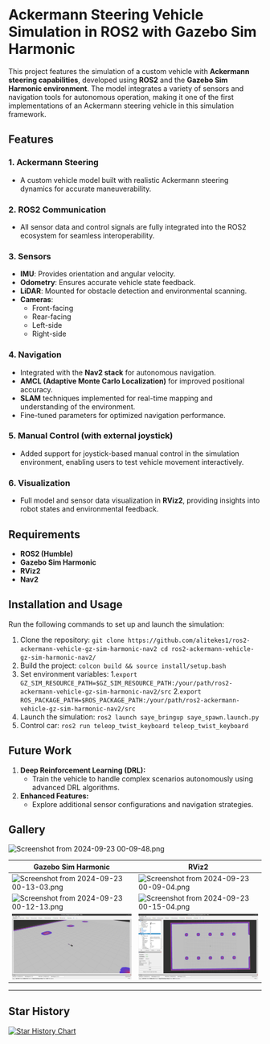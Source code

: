 # Ackermann Steering Vehicle Simulation in ROS2 with Gazebo Sim Harmonic

This project features the simulation of a custom vehicle with **Ackermann steering capabilities**, developed using **ROS2** and the **Gazebo Sim Harmonic environment**. The model integrates a variety of sensors and navigation tools for autonomous operation, making it one of the first implementations of an Ackermann steering vehicle in this simulation framework.

## Features

### 1. **Ackermann Steering**

- A custom vehicle model built with realistic Ackermann steering dynamics for accurate maneuverability.

### 2. **ROS2 Communication**

- All sensor data and control signals are fully integrated into the ROS2 ecosystem for seamless interoperability.

### 3. **Sensors**

- **IMU**: Provides orientation and angular velocity.
- **Odometry**: Ensures accurate vehicle state feedback.
- **LiDAR**: Mounted for obstacle detection and environmental scanning.
- **Cameras**:
    - Front-facing
    - Rear-facing
    - Left-side
    - Right-side

### 4. **Navigation**

- Integrated with the **Nav2 stack** for autonomous navigation.
- **AMCL (Adaptive Monte Carlo Localization)** for improved positional accuracy.
- **SLAM** techniques implemented for real-time mapping and understanding of the environment.
- Fine-tuned parameters for optimized navigation performance.

### 5. **Manual Control (with external joystick)**

- Added support for joystick-based manual control in the simulation environment, enabling users to test vehicle movement interactively.

### 6. **Visualization**

- Full model and sensor data visualization in **RViz2**, providing insights into robot states and environmental feedback.

## Requirements

- **ROS2 (Humble)**
- **Gazebo Sim Harmonic**
- **RViz2**
- **Nav2**

## Installation and Usage

Run the following commands to set up and launch the simulation:

1. Clone the repository:
    `git clone https://github.com/alitekes1/ros2-ackermann-vehicle-gz-sim-harmonic-nav2 cd ros2-ackermann-vehicle-gz-sim-harmonic-nav2/`
2. Build the project:
    `colcon build && source install/setup.bash`
3. Set environment variables:
   1.`export GZ_SIM_RESOURCE_PATH=$GZ_SIM_RESOURCE_PATH:/your/path/ros2-ackermann-vehicle-gz-sim-harmonic-nav2/src`
   2.`export ROS_PACKAGE_PATH=$ROS_PACKAGE_PATH:/your/path/ros2-ackermann-vehicle-gz-sim-harmonic-nav2/src`
5. Launch the simulation:
    `ros2 launch saye_bringup saye_spawn.launch.py`
6. Control car:
    `ros2 run teleop_twist_keyboard teleop_twist_keyboard`
   
## Future Work

1. **Deep Reinforcement Learning (DRL):**
    - Train the vehicle to handle complex scenarios autonomously using advanced DRL algorithms.
2. **Enhanced Features:**
    - Explore additional sensor configurations and navigation strategies.

## Gallery

![Screenshot from 2024-09-23 00-09-48.png](https://github.com/user-attachments/assets/dd5604c6-014e-4a7a-9a2f-c4dd237abb37)

|**Gazebo Sim Harmonic**|**RViz2**|
|---|---|
|![Screenshot from 2024-09-23 00-13-03.png](https://github.com/user-attachments/assets/1d2b56f7-34c1-4b01-9a85-fb01ceab5bd6)|![Screenshot from 2024-09-23 00-09-04.png](https://github.com/user-attachments/assets/ba6853fd-4143-4b4d-bbc6-072895e4c75e)|
|![Screenshot from 2024-09-23 00-12-13.png](https://github.com/user-attachments/assets/477cce7b-995b-471e-a684-4d82bee0fc34)|![Screenshot from 2024-09-23 00-15-04.png](https://github.com/user-attachments/assets/bf9ad916-14a6-4b62-a799-4169a767e4dd)|
![alt text](src/saye_msgs/saye.png) | ![alt text](src/saye_msgs/rviz_saye.png)
---
## Star History

[![Star History Chart](https://api.star-history.com/svg?repos=alitekes1/ros2-ackermann-vehicle-gz-sim-harmonic-nav2&type=Date)](https://www.star-history.com/#alitekes1/ros2-ackermann-vehicle-gz-sim-harmonic-nav2&Date)
